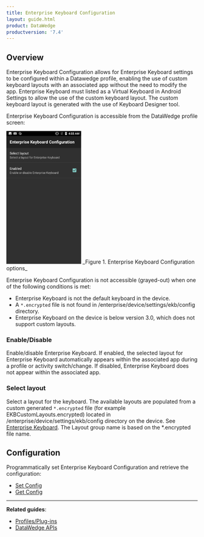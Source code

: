 ```yaml
---
title: Enterprise Keyboard Configuration
layout: guide.html
product: DataWedge
productversion: '7.4'
---
```


## Overview
Enterprise Keyboard Configuration allows for Enterprise Keyboard settings to be configured within a Datawedge profile, enabling the use of custom keyboard layouts with an associated app without the need to modify the app. Enterprise Keyboard must listed as a Virtual Keyboard in Android Settings to allow the use of the custom keyboard layout. The custom keyboard layout is generated with the use of Keyboard Designer tool. 

Enterprise Keyboard Configuration is accessible from the DataWedge profile screen:

<img style="height:350px" src="ekb-config.png"/>
_Figure 1. Enterprise Keyboard Configuration options_
<br> 

Enterprise Keyboard Configuration is not accessible (grayed-out) when one of the following conditions is met:
* Enterprise Keyboard is not the default keyboard in the device.  
* A `*.encrypted` file is not found in /enterprise/device/settings/ekb/config directory. 
* Enterprise Keyboard on the device is below version 3.0, which does not support custom layouts. 

### Enable/Disable  
Enable/disable Enterprise Keyboard. If enabled, the selected layout for Enterprise Keyboard automatically appears within the associated app during a profile or activity switch/change. If disabled, Enterprise Keyboard does not appear within the associated app. 

### Select layout 
Select a layout for the keyboard. The available layouts are populated from a custom generated `*.encrypted` file (for example EKBCustomLayouts.encrypted) located in /enterprise/device/settings/ekb/config directory on the device.  See [Enterprise Keyboard](https://techdocs.zebra.com/enterprise-keyboard/latest/guide/settings). The Layout group name is based on the *.encrypted file name. 


## Configuration

Programmatically set Enterprise Keyboard Configuration and retrieve the configuration:

* [Set Config](../../api/setconfig)
* [Get Config](../../api/getconfig/#getenterprisekeyboardconfiguration)

------

**Related guides**:

* [Profiles/Plug-ins](../../profiles)
* [DataWedge APIs](../../api) 

